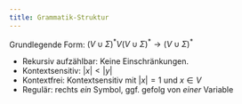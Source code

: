 ```yaml
---
title: Grammatik-Struktur
---
```

Grundlegende Form: $(V \cup \Sigma)^*V(V \cup \Sigma)^* \rightarrow (V \cup \Sigma)^*$

- Rekursiv aufzählbar: Keine Einschränkungen.
- Kontextsensitiv: $|x| < |y|$
- Kontextfrei: Kontextsensitiv mit $|x| = 1$ und $x \in V$
- Regulär: rechts *ein* Symbol, ggf. gefolg von *einer* Variable